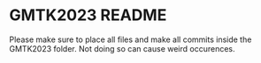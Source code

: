 # GMTK2023 README

Please make sure to place all files and make all commits inside the GMTK2023 folder. Not doing so can cause weird occurences.
